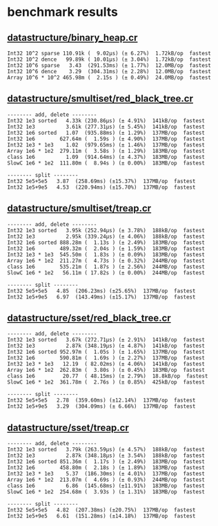 # benchmark results

## [datastructure/binary_heap.cr](https://github.com/yuruhi/crystal_lib/blob/master/benchmarks/datastructure/binary_heap.cr)

```
Int32 10^2 sparse 110.91k (  9.02µs) (± 6.27%)  1.72kB/op  fastest
Int32 10^2 dence   99.89k ( 10.01µs) (± 3.04%)  1.72kB/op  fastest
Int32 10^6 sparse   3.43  (291.53ms) (± 1.77%)  12.0MB/op  fastest
Int32 10^6 dence    3.29  (304.31ms) (± 2.28%)  12.0MB/op  fastest
Array 10^6 * 10^2 465.98m (  2.15s ) (± 0.49%)  24.0MB/op  fastest
```

## [datastructure/smultiset/red_black_tree.cr](https://github.com/yuruhi/crystal_lib/blob/master/benchmarks/datastructure/smultiset/red_black_tree.cr)

```
-------- add, delete --------
Int32 1e3 sorted   4.33k (230.86µs) (± 4.91%)  141kB/op  fastest
Int32 1e3          3.61k (277.31µs) (± 5.45%)  141kB/op  fastest
Int32 1e6 sorted   1.07  (935.88ms) (± 1.29%)  137MB/op  fastest
Int32 1e6        627.64m (  1.59s ) (± 4.90%)  137MB/op  fastest
Int32 1e3 * 1e3    1.02  (979.65ms) (± 1.46%)  137MB/op  fastest
Array 1e6 * 1e2  279.11m (  3.58s ) (± 1.29%)  183MB/op  fastest
class 1e6          1.09  (914.64ms) (± 4.37%)  183MB/op  fastest
SlowC 1e6 * 1e2  111.80m (  8.94s ) (± 0.00%)  183MB/op  fastest

-------- split --------
Int32 5e5+5e5   3.87  (258.69ms) (±15.37%)  137MB/op  fastest
Int32 1e5+9e5   4.53  (220.94ms) (±15.70%)  137MB/op  fastest
```

## [datastructure/smultiset/treap.cr](https://github.com/yuruhi/crystal_lib/blob/master/benchmarks/datastructure/smultiset/treap.cr)

```
-------- add, delete --------
Int32 1e3 sorted   3.95k (252.94µs) (± 3.78%)  188kB/op  fastest
Int32 1e3          2.95k (339.24µs) (± 4.06%)  188kB/op  fastest
Int32 1e6 sorted 888.28m (  1.13s ) (± 2.49%)  183MB/op  fastest
Int32 1e6        489.32m (  2.04s ) (± 1.59%)  183MB/op  fastest
Int32 1e3 * 1e3  545.50m (  1.83s ) (± 0.09%)  183MB/op  fastest
Array 1e6 * 1e2  211.27m (  4.73s ) (± 0.32%)  244MB/op  fastest
class 1e6        535.21m (  1.87s ) (± 2.56%)  244MB/op  fastest
SlowC 1e6 * 1e2   56.11m ( 17.82s ) (± 0.00%)  244MB/op  fastest

-------- split --------
Int32 5e5+5e5   4.85  (206.23ms) (±25.65%)  137MB/op  fastest
Int32 1e5+9e5   6.97  (143.49ms) (±15.17%)  137MB/op  fastest
```

## [datastructure/sset/red_black_tree.cr](https://github.com/yuruhi/crystal_lib/blob/master/benchmarks/datastructure/sset/red_black_tree.cr)

```
-------- add, delete --------
Int32 1e3 sorted   3.67k (272.71µs) (± 2.91%)  141kB/op  fastest
Int32 1e3          2.87k (348.19µs) (± 4.87%)  141kB/op  fastest
Int32 1e6 sorted 952.97m (  1.05s ) (± 1.65%)  137MB/op  fastest
Int32 1e6        590.81m (  1.69s ) (± 2.27%)  137MB/op  fastest
Int32 1e3 * 1e3   12.19  ( 82.02ms) (± 4.06%)  141kB/op  fastest
Array 1e6 * 1e2  262.83m (  3.80s ) (± 0.45%)  183MB/op  fastest
class 1e6         20.77  ( 48.15ms) (± 2.79%)  18.8kB/op  fastest
SlowC 1e6 * 1e2  361.78m (  2.76s ) (± 0.85%)  425kB/op  fastest

-------- split --------
Int32 5e5+5e5   2.78  (359.60ms) (±12.14%)  137MB/op  fastest
Int32 1e5+9e5   3.29  (304.09ms) (± 6.66%)  137MB/op  fastest
```

## [datastructure/sset/treap.cr](https://github.com/yuruhi/crystal_lib/blob/master/benchmarks/datastructure/sset/treap.cr)

```
-------- add, delete --------
Int32 1e3 sorted   3.79k (263.59µs) (± 4.57%)  188kB/op  fastest
Int32 1e3          2.87k (348.18µs) (± 3.54%)  188kB/op  fastest
Int32 1e6 sorted 851.36m (  1.17s ) (± 2.49%)  183MB/op  fastest
Int32 1e6        458.80m (  2.18s ) (± 1.89%)  183MB/op  fastest
Int32 1e3 * 1e3    5.37  (186.30ms) (± 4.01%)  137MB/op  fastest
Array 1e6 * 1e2  213.07m (  4.69s ) (± 0.93%)  244MB/op  fastest
class 1e6          6.86  (145.68ms) (±11.91%)  183MB/op  fastest
SlowC 1e6 * 1e2  254.68m (  3.93s ) (± 1.31%)  183MB/op  fastest

-------- split --------
Int32 5e5+5e5   4.82  (207.38ms) (±20.75%)  137MB/op  fastest
Int32 1e5+9e5   6.61  (151.28ms) (±14.18%)  137MB/op  fastest
```


